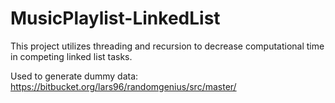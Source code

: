 # MusicPlaylist-LinkedList
This project utilizes threading and recursion to decrease computational time in competing linked list tasks.

Used to generate dummy data:
https://bitbucket.org/lars96/randomgenius/src/master/